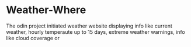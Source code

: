 # Weather-Where
The odin project initiated weather website displaying info like current weather, hourly temperaute up to 15 days, extreme weather warnings, info like cloud coverage or 
